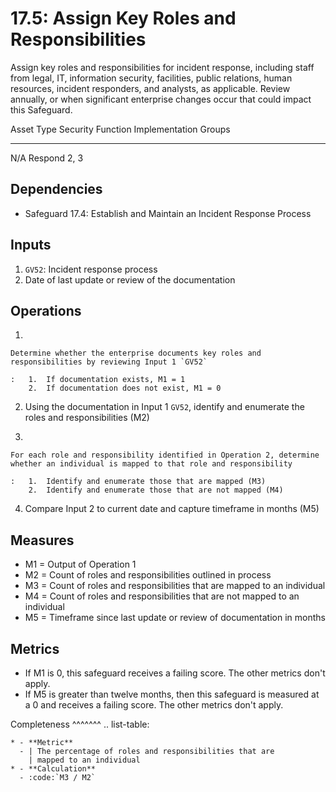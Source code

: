 # 17.5: Assign Key Roles and Responsibilities

Assign key roles and responsibilities for incident response, including
staff from legal, IT, information security, facilities, public
relations, human resources, incident responders, and analysts, as
applicable. Review annually, or when significant enterprise changes
occur that could impact this Safeguard.

  Asset Type   Security Function   Implementation Groups
  ------------ ------------------- -----------------------
  N/A          Respond             2, 3

## Dependencies

-   Safeguard 17.4: Establish and Maintain an Incident Response Process

## Inputs

1.  `GV52`: Incident response process
2.  Date of last update or review of the documentation

## Operations

1.  

    Determine whether the enterprise documents key roles and responsibilities by reviewing Input 1 `GV52`

    :   1.  If documentation exists, M1 = 1
        2.  If documentation does not exist, M1 = 0

2.  Using the documentation in Input 1 `GV52`, identify and enumerate
    the roles and responsibilities (M2)

3.  

    For each role and responsibility identified in Operation 2, determine whether an individual is mapped to that role and responsibility

    :   1.  Identify and enumerate those that are mapped (M3)
        2.  Identify and enumerate those that are not mapped (M4)

4.  Compare Input 2 to current date and capture timeframe in months (M5)

## Measures

-   M1 = Output of Operation 1
-   M2 = Count of roles and responsibilities outlined in process
-   M3 = Count of roles and responsibilities that are mapped to an
    individual
-   M4 = Count of roles and responsibilities that are not mapped to an
    individual
-   M5 = Timeframe since last update or review of documentation in
    months

## Metrics

-   If M1 is 0, this safeguard receives a failing score. The other
    metrics don\'t apply.
-   If M5 is greater than twelve months, then this safeguard is measured
    at a 0 and receives a failing score. The other metrics don\'t apply.

Completeness \^\^\^\^\^\^\^ .. list-table:

    * - **Metric**
      - | The percentage of roles and responsibilities that are
        | mapped to an individual 
    * - **Calculation**
      - :code:`M3 / M2`

